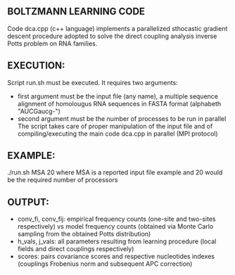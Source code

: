 ## BOLTZMANN LEARNING CODE
Code dca.cpp (c++ language) implements a parallelized sthocastic gradient descent procedure adopted to solve the direct coupling analysis inverse Potts problem on RNA families.

## EXECUTION:
Script run.sh must be executed. It requires two arguments: 
- first argument  must be the input file (any name), a multiple sequence alignment of homolougus RNA sequences in FASTA format (alphabeth "AUCGaucg-")
- second argument must be the number of processes to be run in parallel
The script takes care of proper manipulation of the input file and of compiling/executing the main code dca.cpp in parallel (MPI protocol) 

## EXAMPLE:
./run.sh MSA 20
where MSA is a reported input file example and 20 would be the required number of processors

## OUTPUT:
- conv_fi, conv_fij: empirical frequency counts (one-site and two-sites respectively) vs model frequency counts (obtained via Monte Carlo sampling from the obtained Potts distribution)
- h_vals, j_vals: all parameters resulting from learning procedure (local fields and direct couplings respectively)
- scores: pairs covariance scores and respective nucleotides indexes (couplings Frobenius norm and subsequent APC correction)

